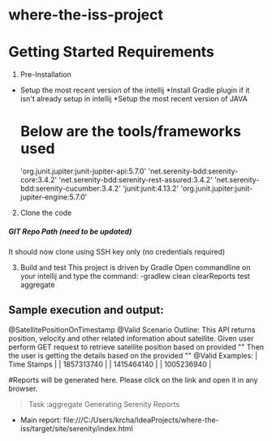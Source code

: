 # where-the-iss-project
# Getting Started Requirements
1. Pre-Installation
* Setup the most recent version of the intellij
*Install Gradle plugin if it isn't already setup in intellij
*Setup the most recent version of JAVA
  # Below are the tools/frameworks used 
    'org.junit.jupiter:junit-jupiter-api:5.7.0'
    'net.serenity-bdd:serenity-core:3.4.2'
    'net.serenity-bdd:serenity-rest-assured:3.4.2'
    'net.serenity-bdd:serenity-cucumber:3.4.2'
    'junit:junit:4.13.2'
    'org.junit.jupiter:junit-jupiter-engine:5.7.0'


2. Clone the code
##### GIT Repo Path (need to be updated) #######
It should now clone using SSH key only (no credentials required)



3. Build and test
This project is driven by Gradle
Open commandline on your intellij and type the command:
-gradlew clean clearReports test aggregate


## Sample execution and output:

 @SatellitePositionOnTimestamp @Valid
  Scenario Outline: This API returns position, velocity and other related information about satellite.
    Given user perform GET request to retrieve satellite position based on provided "<Time Stamps>"
    Then the user is getting the details based on the provided "<Time Stamps>"
    @Valid
    Examples:
      | Time Stamps |
      | 1857313740  |
      | 1415464140  |
      | 1005236940  |
  
  #Reports will be generated here.
  Please click on the link and open it in any browser.
 > Task :aggregate
Generating Serenity Reports
  - Main report: file:///C:/Users/krcha/IdeaProjects/where-the-iss/target/site/serenity/index.html



